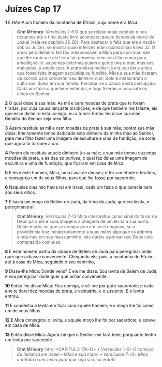 # Juízes Cap 17

**1** 	E HAVIA um homem da montanha de Efraim, cujo nome era Mica.

> **Cmt MHenry**: *Versículos 1-6* O que se relata neste capítulo e nos restantes até o final deste livro aconteceu pouco depois da morte de Josué (veja-se capítulo 20.28). Para destacar o feliz que era a nação sob os Juízes, se mostra quão infelizes eram quando não havia Jz. O amor pelo dinheiro fez tão irresponsável a Mica para com sua mãe que lhe roubou e ela ficou tão perversa com seu filho como para amaldiçoá-lo. as perdas externas guiam a gente boa a orar, mas aos malvados, a amaldiçoar. A prata desta mulher já era seu deus antes que fosse feita imagem esculpida ou fundida. Mica e sua mãe ficaram de acordo para converter seu dinheiro num ídolo e instauraram o culto aos ídolos em sua família. Perceba-se a causa desta corrupção. Cada um fazia o que bem entendia, e logo fizeram o mau ante os olhos do Senhor.

**2** 	O qual disse à sua mãe: As mil e cem moedas de prata que te foram tiradas, por cuja causa lançaste maldições, e de que também me falaste, eis que esse dinheiro está comigo; eu o tomei. Então lhe disse sua mãe: Bendito do Senhor seja meu filho.

**3** 	Assim restituiu as mil e cem moedas de prata à sua mãe; porém sua mãe disse: Inteiramente tenho dedicado este dinheiro da minha mão ao Senhor, para meu filho fazer uma imagem de escultura e uma de fundição; de sorte que agora to tornarei a dar.

**4** 	Porém ele restituiu aquele dinheiro à sua mãe; e sua mãe tomou duzentas moedas de prata, e as deu ao ourives, o qual fez delas uma imagem de escultura e uma de fundição, que ficaram em casa de Mica.

**5** 	E teve este homem, Mica, uma casa de deuses; e fez um éfode e terafins, e consagrou um de seus filhos, para que lhe fosse por sacerdote.

**6** 	Naqueles dias não havia rei em Israel; cada um fazia o que parecia bem aos seus olhos.

**7** 	E havia um moço de Belém de Judá, da tribo de Judá, que era levita, e peregrinava ali.

> **Cmt MHenry**: *Versículos 7-13* Mica interpretou como sinal do favor de Deus para ele e suas imagens a chegada de um levita a sua porta. Deste modo, os que se comprazem em seus enganos, se a providência traz inesperadamente a suas mãos algo que os adentra ainda mas em seu mau caminho, são dados a pensar que Deus está comprazido com eles.

**8** 	E este homem partiu da cidade de Belém de Judá para peregrinar onde quer que achasse conveniente. Chegando ele, pois, à montanha de Efraim, até à casa de Mica, seguindo o seu caminho,

**9** 	Disse-lhe Mica: Donde vens? E ele lhe disse: Sou levita de Belém de Judá, e vou peregrinar onde quer que achar conveniente.

**10** 	Então lhe disse Mica: Fica comigo, e sê-me por pai e sacerdote; e cada ano te darei dez moedas de prata, e vestuário, e o sustento. E o levita entrou.

**11** 	E consentiu o levita em ficar com aquele homem; e o moço lhe foi como um de seus filhos.

**12** 	E Mica consagrou o levita, e aquele moço lhe foi por sacerdote; e esteve em casa de Mica.

**13** 	Então disse Mica: Agora sei que o Senhor me fará bem; porquanto tenho um levita por sacerdote.


> **Cmt MHenry** Intro: *CAPÍTULO 17A-Et> *• Versículos 1-6*> *O começo da idolatria em Israel – Mica e sua mãe*> *• Versículos 7-13*> *Mica contrata a um levita para que seja seu sacerdote*